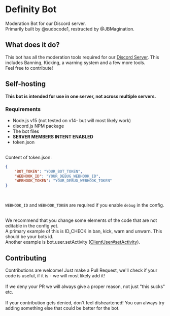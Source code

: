 # Definity Bot
Moderation Bot for our Discord server. <br>
Primarily built by @sudocode1, restructed by @JBMagination.

## What does it do?
This bot has all the moderation tools required for our [Discord Server](https://discord.gg/CWzsxwXvkK). This includes Banning, Kicking, a warning system and a few more tools.<br>
Feel free to contribute!

## Self-hosting
**This bot is intended for use in one server, not across multiple servers.**

### Requirements
- Node.js v15 (not tested on v14- but will most likely work)
- discord.js NPM package
- The bot files
- **SERVER MEMBERS INTENT ENABLED**
- token.json
<br>
Content of token.json:

```json
{
    "BOT_TOKEN": "YOUR_BOT_TOKEN",
    "WEBHOOK_ID": "YOUR_DEBUG_WEBHOOK_ID",
    "WEBHOOK_TOKEN": "YOUR_DEBUG_WEBHOOK_TOKEN"
}
```
<br>

`WEBHOOK_ID` and `WEBHOOK_TOKEN` are required if you enable `debug` in the config.

<br>
We recommend that you change some elements of the code that are not editable in the config yet. <br>
A primary example of this is ID_CHECK in ban, kick, warn and unwarn. This should be your bots id. <br>
Another example is bot.user.setActivity (<a href="https://discord.js.org/#/docs/main/stable/class/ClientUser?scrollTo=setActivity">ClientUser#setActivity</a>).

## Contributing
Contributions are welcome! Just make a Pull Request, we'll check if your code is useful, if it is - we will most likely add it! <br> <br>
If we deny your PR we will always give a proper reason, not just "this sucks" etc. <br> <br>
If your contribution gets denied, don't feel disheartened! You can always try adding something else that could be better for the bot.
